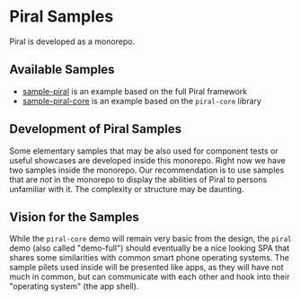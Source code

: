 # Piral Samples

Piral is developed as a monorepo.

## Available Samples

- [sample-piral](./sample-piral/README.md) is an example based on the full Piral framework
- [sample-piral-core](./sample-piral-core/README.md) is an example based on the `piral-core` library

## Development of Piral Samples

Some elementary samples that may be also used for component tests or useful showcases are developed inside this monorepo. Right now we have two samples inside the monorepo. Our recommendation is to use samples that are *not* in the monorepo to display the abilities of Piral to persons unfamiliar with it. The complexity or structure may be daunting.

## Vision for the Samples

While the `piral-core` demo will remain very basic from the design, the `piral` demo (also called "demo-full") should eventually be a nice looking SPA that shares some similarities with common smart phone operating systems. The sample pilets used inside will be presented like apps, as they will have not much in common, but can communicate with each other and hook into their "operating system" (the app shell).
